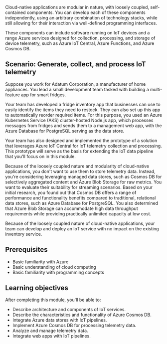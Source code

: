 ﻿Cloud-native applications are modular in nature, with loosely coupled, self-contained components. You can develop each of these components independently, using an arbitrary combination of technology stacks, while still allowing for their interaction via well-defined programming interfaces. 

These components can include software running on IoT devices and a range Azure services designed for collection, processing, and storage of device telemetry, such as Azure IoT Central, Azure Functions, and Azure Cosmos DB. 

## Scenario: Generate, collect, and process IoT telemetry

Suppose you work for Adatum Corporation, a manufacturer of home appliances. You lead a small development team tasked with building a multi-feature app for smart fridges.

Your team has developed a fridge inventory app that businesses can use to easily identify the items they need to restock. They can also set up this app to automatically reorder required items. For this purpose, you used an Azure Kubernetes Service (AKS) cluster-hosted Node.js app, which processes messages from fridges and sends them to a management web app, with the Azure Database for PostgreSQL serving as the data store. 

Your team has also designed and implemented the prototype of a solution that leverages Azure IoT Central for IoT telemetry collection and processing. This prototype will serve as the basis for extending the IoT data pipeline that you'll focus on in this module.

Because of the loosely coupled nature and modularity of cloud-native applications, you don't want to use them to store telemetry data. Instead, you're considering leveraging managed data stores, such as Cosmos DB for selectively aggregated content and Azure Blob Storage for raw metrics. You want to evaluate their suitability for streaming scenarios. Based on your initial research, you found out that Cosmos DB offers a range of performance and functionality benefits compared to traditional, relational data stores, such as Azure Database for PostgreSQL. You also determined that Azure Blob Storage can accommodate high data throughput requirements while providing practically unlimited capacity at low cost. 

Because of the loosely coupled nature of cloud-native applications, your team can develop and deploy an IoT service with no impact on the existing inventory service.

## Prerequisites

* Basic familiarity with Azure
* Basic understanding of cloud computing
* Basic familiarity with programming concepts

## Learning objectives

After completing this module, you'll be able to:

* Describe architecture and components of IoT services.
* Describe the characteristics and functionality of Azure Cosmos DB.
* Integrate Azure data stores with IoT pipelines.
* Implement Azure Cosmos DB for processing telemetry data.
* Analyze and manage telemetry data.
* Integrate web apps with IoT pipelines.